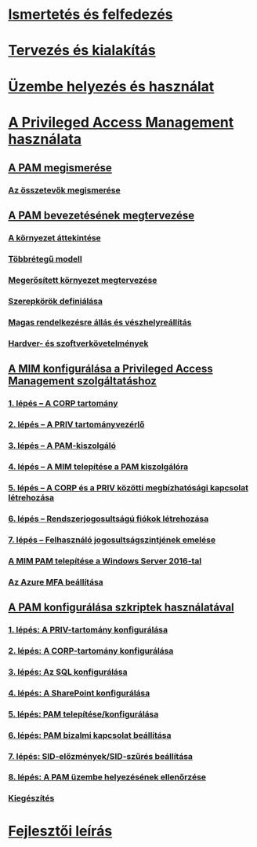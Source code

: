 
# [Ismertetés és felfedezés](/microsoft-identity-manager/understand-explore/microsoft-identity-manager-2016)

# [Tervezés és kialakítás](/microsoft-identity-manager/plan-design/microsoft-identity-manager-2016-supported-platforms)

# [Üzembe helyezés és használat](/microsoft-identity-manager/deploy-use/microsoft-identity-manager-deploy)

# [A Privileged Access Management használata](privileged-identity-management-for-active-directory-domain-services.md)

## [A PAM megismerése](privileged-identity-management-for-active-directory-domain-services.md)

### [Az összetevők megismerése](principles-of-operation.md)

## [A PAM bevezetésének megtervezése](environment-overview.md)

### [A környezet áttekintése](environment-overview.md)

### [Többrétegű modell](tier-model-for-partitioning-administrative-privileges.md)

### [Megerősített környezet megtervezése](planning-bastion-environment.md)

### [Szerepkörök definiálása](defining-roles-for-pam.md)

### [Magas rendelkezésre állás és vészhelyreállítás](high-availability-disaster-recovery-considerations-bastion-environment.md)

### [Hardver- és szoftverkövetelmények](hardware-software-requirements.md)

## [A MIM konfigurálása a Privileged Access Management szolgáltatáshoz](configuring-mim-environment-for-pam.md)

### [1. lépés – A CORP tartomány](step-1-prepare-corp-domain.md)

### [2. lépés – A PRIV tartományvezérlő](step-2-prepare-priv-domain-controller.md)

### [3. lépés – A PAM-kiszolgáló](step-3-prepare-pam-server.md)

### [4. lépés – A MIM telepítése a PAM kiszolgálóra](step-4-install-mim-components-on-pam-server.md)

### [5. lépés – A CORP és a PRIV közötti megbízhatósági kapcsolat létrehozása](step-5-establish-trust-between-priv-corp-forests.md)

### [6. lépés – Rendszerjogosultságú fiókok létrehozása](step-6-transition-group-to-pam.md)

### [7. lépés – Felhasználó jogosultságszintjének emelése](step-7-elevate-user-access.md)

### [A MIM PAM telepítése a Windows Server 2016-tal](deploy-pam-with-windows-server-2016.md)

### [Az Azure MFA beállítása](use-azure-mfa-for-activation.md)

## [A PAM konfigurálása szkriptek használatával](sp1-pam-configure-using-scripts.md)

### [1. lépés: A PRIV-tartomány konfigurálása](sp1-step1-configuring-priv-domain.md)

### [2. lépés: A CORP-tartomány konfigurálása](sp1-step2-configuring-corp-domain.md)

### [3. lépés: Az SQL konfigurálása](sp1-step3-installing-configuring-sql.md)

### [4. lépés: A SharePoint konfigurálása](sp1-step4-configuring-sharepoint.md)

### [5. lépés: PAM telepítése/konfigurálása](sp1-step5-configuring-pam.md)

### [6. lépés: PAM bizalmi kapcsolat beállítása](sp1-step6-setup-pam-trust.md)

### [7. lépés: SID-előzmények/SID-szűrés beállítása](sp1-step7-setup-sidhistory-sidfiltering.md)

### [8. lépés: A PAM üzembe helyezésének ellenőrzése](sp1-step8-pam-deployment-verification.md)

### [Kiegészítés](sp1-pam-deployment-addendum.md)

# [Fejlesztői leírás](/microsoft-identity-manager/reference/microsoft-identity-manager-2016-developer-reference)
